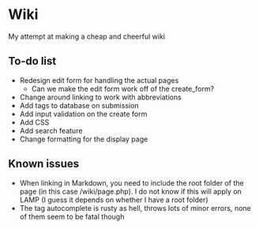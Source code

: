 # Wiki
My attempt at making a cheap and cheerful wiki

## To-do list
- Redesign edit form for handling the actual pages
	- Can we make the edit form work off of the create_form?
- Change around linking to work with abbreviations
- Add tags to database on submission
- Add input validation on the create form
- Add CSS
- Add search feature
- Change formatting for the display page

## Known issues
- When linking in Markdown, you need to include the root folder of the page (in this case /wiki/page.php). I do not know if this will apply on LAMP (I guess it depends on whether I have a root folder)
- The tag autocomplete is rusty as hell, throws lots of minor errors, none of them seem to be fatal though